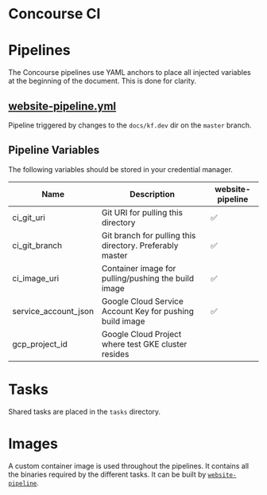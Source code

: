 # Concourse CI

# Pipelines

The Concourse pipelines use YAML anchors to place all injected variables at the
beginning of the document. This is done for clarity.

[1]: ./pipelines/website-pipeline.yml
## [website-pipeline.yml][1]

Pipeline triggered by changes to the `docs/kf.dev` dir on the `master` branch.

## Pipeline Variables
[3]: https://concourse-ci.org/resources.html#resource-webhook-token

The following variables should be stored in your credential manager.

| Name                 | Description                                              | website-pipeline |
| -------------------- | -------------------------------------------------------- | ---------------- |
| ci_git_uri           | Git URI for pulling this directory                       | ✅               |
| ci_git_branch        | Git branch for pulling this directory. Preferably master | ✅               |
| ci_image_uri         | Container image for pulling/pushing the build image      | ✅               |
| service_account_json | Google Cloud Service Account Key for pushing build image | ✅               |
| gcp_project_id       | Google Cloud Project where test GKE cluster resides      |                  |

# Tasks

Shared tasks are placed in the `tasks` directory.

# Images

A custom container image is used throughout the pipelines. It contains all the
binaries required by the different tasks. It can be built by [`website-pipeline`][1].
